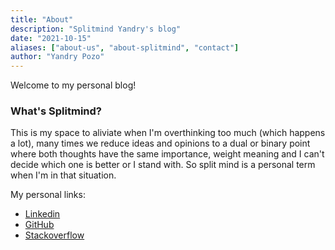 ```yaml
---
title: "About"
description: "Splitmind Yandry's blog"
date: "2021-10-15"
aliases: ["about-us", "about-splitmind", "contact"]
author: "Yandry Pozo"
---
```


Welcome to my personal blog!

### What's Splitmind?
This is my space to aliviate when I'm overthinking too much (which happens a lot), many times we reduce ideas and opinions to a dual or binary point where both thoughts have the same importance, weight meaning and I can't decide which one is better or I stand with.
So split mind is a personal term when I'm in that situation.



My personal links:
* [Linkedin](https://www.linkedin.com/in/yandrypozo/)
* [GitHub](https://github.com/yanpozka)
* [Stackoverflow](https://stackoverflow.com/users/1227008/yandry-pozo)
